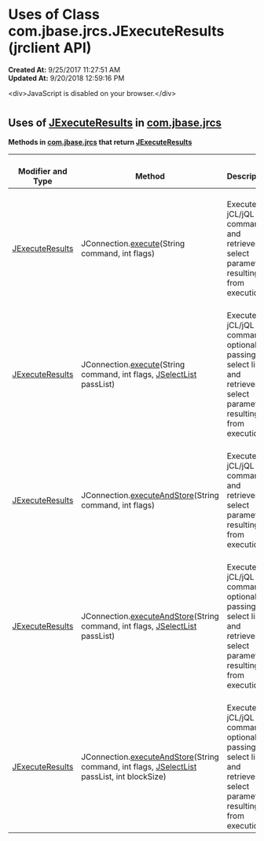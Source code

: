 # Uses of Class com.jbase.jrcs.JExecuteResults (jrclient   API)

**Created At:** 9/25/2017 11:27:51 AM  
**Updated At:** 9/20/2018 12:59:16 PM  

<!--<br>    try {<br>        if (location.href.indexOf('is-external=true') == -1) {<br>            parent.document.title="Uses of Class com.jbase.jrcs.JExecuteResults (jrclient   API)";<br>        }<br>    }<br>    catch(err) {<br>    }<br>//-->&lt;div&gt;JavaScript is disabled on your browser.&lt;/div&gt;
# 

## Uses of [JExecuteResults](/jrcs/com_jbase_jrcs_jexecuteresults "class in com.jbase.jrcs") in [com.jbase.jrcs](/jrcs/com_jbase_jrcs_package-summary)



**Methods in [com.jbase.jrcs](/jrcs/com_jbase_jrcs_package-summary) that return [JExecuteResults](/jrcs/com_jbase_jrcs_jexecuteresults "class in com.jbase.jrcs")**


| <br>Modifier and Type<br> | <br>Method<br> | <br>Description<br> |
| --- | --- | --- |
| <br>[JExecuteResults](/jrcs/com_jbase_jrcs_jexecuteresults "class in com.jbase.jrcs")<br> | <br>JConnection.[execute](/jrcs/com_jbase_jrcs_JConnection#execute-java.lang.String-int-)(String command, int flags)<br> | <br>Executes a jCL/jQL command and retrieves select parameters resulting from execution<br> |
| <br>[JExecuteResults](/jrcs/com_jbase_jrcs_jexecuteresults "class in com.jbase.jrcs")<br> | <br>JConnection.[execute](/jrcs/com_jbase_jrcs_JConnection#execute-java.lang.String-int-com.jbase.jrcs.JSelectList-)(String command, int flags, [JSelectList](/jrcs/com_jbase_jrcs_jselectlist "class in com.jbase.jrcs") passList)<br> | <br>Executes a jCL/jQL command optionally passing it a select list and retrieves select parameters resulting from execution<br> |
| <br>[JExecuteResults](/jrcs/com_jbase_jrcs_jexecuteresults "class in com.jbase.jrcs")<br> | <br>JConnection.[executeAndStore](/jrcs/com_jbase_jrcs_JConnection#executeAndStore-java.lang.String-int-)(String command, int flags)<br> | <br>Executes a jCL/jQL command and retrieves select parameters resulting from execution.<br> |
| <br>[JExecuteResults](/jrcs/com_jbase_jrcs_jexecuteresults "class in com.jbase.jrcs")<br> | <br>JConnection.[executeAndStore](/jrcs/com_jbase_jrcs_JConnection#executeAndStore-java.lang.String-int-com.jbase.jrcs.JSelectList-)(String command, int flags, [JSelectList](/jrcs/com_jbase_jrcs_jselectlist "class in com.jbase.jrcs") passList)<br> | <br>Executes a jCL/jQL command optionally passing it a select list and retrieves select parameters resulting from execution.<br> |
| <br>[JExecuteResults](/jrcs/com_jbase_jrcs_jexecuteresults "class in com.jbase.jrcs")<br> | <br>JConnection.[executeAndStore](/jrcs/com_jbase_jrcs_JConnection#executeAndStore-java.lang.String-int-com.jbase.jrcs.JSelectList-int-)(String command, int flags, [JSelectList](/jrcs/com_jbase_jrcs_jselectlist "class in com.jbase.jrcs") passList, int blockSize)<br> | <br>Executes a jCL/jQL command optionally passing it a select list and retrieves select parameters resulting from execution.<br> |


